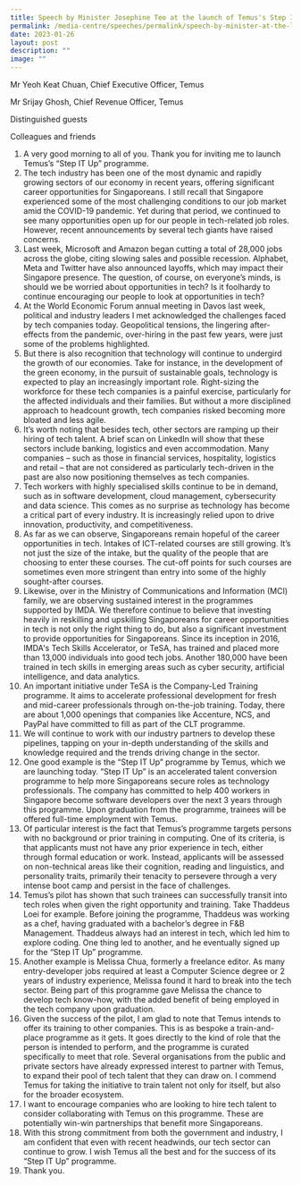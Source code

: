 ```yaml
---
title: Speech by Minister Josephine Teo at the launch of Temus's Step IT Up Programme
permalink: /media-centre/speeches/permalink/speech-by-minister-at-the-launch-of-temus-step-it-up-programme/
date: 2023-01-26
layout: post
description: ""
image: ""
---
```

Mr Yeoh Keat Chuan, Chief Executive Officer, Temus

Mr Srijay Ghosh, Chief Revenue Officer, Temus

Distinguished guests

Colleagues and friends

1. A very good morning to all of you. Thank you for inviting me to launch Temus’s “Step IT Up” programme.
2. The tech industry has been one of the most dynamic and rapidly growing sectors of our economy in recent years, offering significant career opportunities for Singaporeans. I still recall that Singapore experienced some of the most challenging conditions to our job market amid the COVID-19 pandemic. Yet during that period, we continued to see many opportunities open up for our people in tech-related job roles. However, recent announcements by several tech giants have raised concerns. 
3. Last week, Microsoft and Amazon began cutting a total of 28,000 jobs across the globe, citing slowing sales and possible recession. Alphabet, Meta and Twitter have also announced layoffs, which may impact their Singapore presence. The question, of course, on everyone’s minds, is should we be worried about opportunities in tech? Is it foolhardy to continue encouraging our people to look at opportunities in tech?
4. At the World Economic Forum annual meeting in Davos last week, political and industry leaders I met acknowledged the challenges faced by tech companies today. Geopolitical tensions, the lingering after-effects from the pandemic, over-hiring in the past few years, were just some of the problems highlighted. 
5. But there is also recognition that technology will continue to undergird the growth of our economies.  Take for instance, in the development of the green economy, in the pursuit of sustainable goals, technology is expected to play an increasingly important role. Right-sizing the workforce for these tech companies is a painful exercise, particularly for the affected individuals and their families.  But without a more disciplined approach to headcount growth, tech companies risked becoming more bloated and less agile.
6. It’s worth noting that besides tech, other sectors are ramping up their hiring of tech talent. A brief scan on LinkedIn will show that these sectors include banking, logistics and even accommodation. Many companies – such as those in financial services, hospitality, logistics and retail – that are not considered as particularly tech-driven in the past are also now positioning themselves as tech companies. 
7. Tech workers with highly specialised skills continue to be in demand, such as in software development, cloud management, cybersecurity and data science. This comes as no surprise as technology has become a critical part of every industry. It is increasingly relied upon to drive innovation, productivity, and competitiveness. 
8. As far as we can observe, Singaporeans remain hopeful of the career opportunities in tech.  Intakes of ICT-related courses are still growing. It’s not just the size of the intake, but the quality of the people that are choosing to enter these courses. The cut-off points for such courses are sometimes even more stringent than entry into some of the highly sought-after courses. 
9. Likewise, over in the Ministry of Communications and Information (MCI) family, we are observing sustained interest in the programmes supported by IMDA. We therefore continue to believe that investing heavily in reskilling and upskilling Singaporeans for career opportunities in tech is not only the right thing to do, but also a significant investment to provide opportunities for Singaporeans.  Since its inception in 2016, IMDA's Tech Skills Accelerator, or TeSA, has trained and placed more than 13,000 individuals into good tech jobs. Another 180,000 have been trained in tech skills in emerging areas such as cyber security, artificial intelligence, and data analytics. 
10. An important initiative under TeSA is the Company-Led Training programme.  It aims to accelerate professional development for fresh and mid-career professionals through on-the-job training. Today, there are about 1,000 openings that companies like Accenture, NCS, and PayPal have committed to fill as part of the CLT programme.
11. We will continue to work with our industry partners to develop these pipelines, tapping on your in-depth understanding of the skills and knowledge required and the trends driving change in the sector.
12. One good example is the “Step IT Up” programme by Temus, which we are launching today. “Step IT Up” is an accelerated talent conversion programme to help more Singaporeans secure roles as technology professionals. The company has committed to help 400 workers in Singapore become software developers over the next 3 years through this programme. Upon graduation from the programme, trainees will be offered full-time employment with Temus. 
13. Of particular interest is the fact that Temus’s programme targets persons with no background or prior training in computing. One of its criteria, is that applicants must not have any prior experience in tech, either through formal education or work. Instead, applicants will be assessed on non-technical areas like their cognition, reading and linguistics, and personality traits, primarily their tenacity to persevere through a very intense boot camp and persist in the face of challenges. 
14. Temus’s pilot has shown that such trainees can successfully transit into tech roles when given the right opportunity and training. Take Thaddeus Loei for example. Before joining the programme, Thaddeus was working as a chef, having graduated with a bachelor’s degree in F&B Management.  Thaddeus always had an interest in tech, which led him to explore coding. One thing led to another, and he eventually signed up for the “Step IT Up” programme. 
15. Another example is Melissa Chua, formerly a freelance editor. As many entry-developer jobs required at least a Computer Science degree or 2 years of industry experience, Melissa found it hard to break into the tech sector. Being part of this programme gave Melissa the chance to develop tech know-how, with the added benefit of being employed in the tech company upon graduation.
16. Given the success of the pilot, I am glad to note that Temus intends to offer its training to other companies. This is as bespoke a train-and-place programme as it gets.  It goes directly to the kind of role that the person is intended to perform, and the programme is curated specifically to meet that role. Several organisations from the public and private sectors have already expressed interest to partner with Temus, to expand their pool of tech talent that they can draw on.  I commend Temus for taking the initiative to train talent not only for itself, but also for the broader ecosystem. 
17. I want to encourage companies who are looking to hire tech talent to consider collaborating with Temus on this programme. These are potentially win-win partnerships that benefit more Singaporeans.
18. With this strong commitment from both the government and industry, I am confident that even with recent headwinds, our tech sector can continue to grow. I wish Temus all the best and for the success of its “Step IT Up” programme.
19. Thank you.

